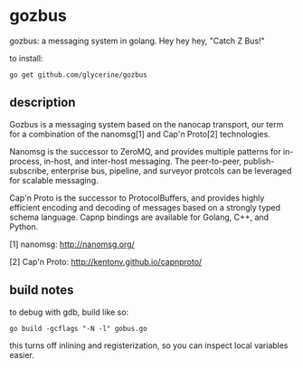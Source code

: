 gozbus
======

gozbus: a messaging system in golang.
        Hey hey hey, "Catch Z Bus!"

to install:

    go get github.com/glycerine/gozbus


description
-----------

Gozbus is a messaging system based on the nanocap transport, 
our term for a combination of the nanomsg[1] and Cap'n Proto[2]
technologies.

Nanomsg is the successor to ZeroMQ, and
provides multiple patterns for in-process, in-host,
and inter-host messaging. The peer-to-peer, publish-subscribe,
enterprise bus, pipeline, and surveyor protcols can be
leveraged for scalable messaging.

Cap'n Proto is the successor to ProtocolBuffers, and 
provides highly efficient encoding
and decoding of messages based on a strongly typed schema
language. Capnp bindings are available for Golang, 
C++, and Python.

[1] nanomsg: http://nanomsg.org/

[2] Cap'n Proto: http://kentonv.github.io/capnproto/


build notes
-----------

to debug with gdb, build like so:

    go build -gcflags "-N -l" gobus.go

this turns off inlining and registerization, so
you can inspect local variables easier.
